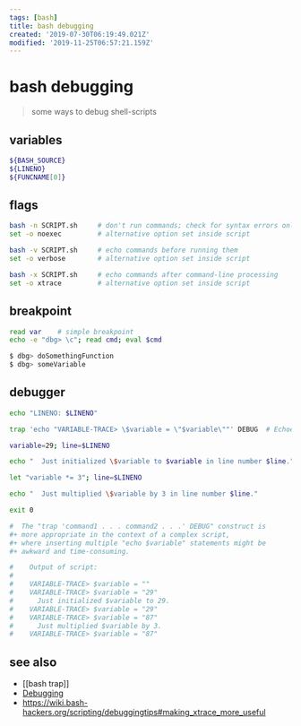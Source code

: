 ```yaml
---
tags: [bash]
title: bash debugging
created: '2019-07-30T06:19:49.021Z'
modified: '2019-11-25T06:57:21.159Z'
---
```


# bash debugging

> some ways to debug shell-scripts

## variables
```sh
${BASH_SOURCE}
${LINENO}
${FUNCNAME[0]}
```

## flags
```sh
bash -n SCRIPT.sh     # don't run commands; check for syntax errors only
set -o noexec         # alternative option set inside script

bash -v SCRIPT.sh     # echo commands before running them
set -o verbose        # alternative option set inside script

bash -x SCRIPT.sh     # echo commands after command-line processing
set -o xtrace         # alternative option set inside script
```

## breakpoint
```sh
read var    # simple breakpoint
echo -e "dbg> \c"; read cmd; eval $cmd

$ dbg> doSomethingFunction
$ dbg> someVariable
```

## debugger
```sh
echo "LINENO: $LINENO"

trap 'echo "VARIABLE-TRACE> \$variable = \"$variable\""' DEBUG  # Echoes the value of $variable after every command.

variable=29; line=$LINENO

echo "  Just initialized \$variable to $variable in line number $line."

let "variable *= 3"; line=$LINENO

echo "  Just multiplied \$variable by 3 in line number $line."

exit 0

#  The "trap 'command1 . . . command2 . . .' DEBUG" construct is
#+ more appropriate in the context of a complex script,
#+ where inserting multiple "echo $variable" statements might be
#+ awkward and time-consuming.

#    Output of script:
#
#    VARIABLE-TRACE> $variable = ""
#    VARIABLE-TRACE> $variable = "29"
#      Just initialized $variable to 29.
#    VARIABLE-TRACE> $variable = "29"
#    VARIABLE-TRACE> $variable = "87"
#      Just multiplied $variable by 3.
#    VARIABLE-TRACE> $variable = "87"
```

## see also
- [[bash trap]]
- [Debugging](http://tldp.org/LDP/abs/html/debugging.html)
- https://wiki.bash-hackers.org/scripting/debuggingtips#making_xtrace_more_useful
